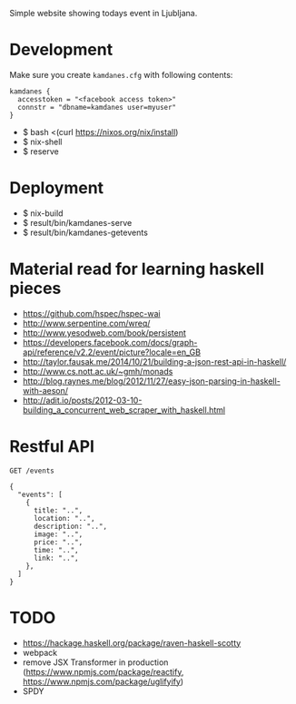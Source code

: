 Simple website showing todays event in Ljubljana.

# Development

Make sure you create `kamdanes.cfg` with following contents:

    kamdanes {
      accesstoken = "<facebook access token>"
      connstr = "dbname=kamdanes user=myuser"
    }


- $ bash <(curl https://nixos.org/nix/install)
- $ nix-shell
- $ reserve

# Deployment

- $ nix-build
- $ result/bin/kamdanes-serve
- $ result/bin/kamdanes-getevents


# Material read for learning haskell pieces

- https://github.com/hspec/hspec-wai
- http://www.serpentine.com/wreq/
- http://www.yesodweb.com/book/persistent
- https://developers.facebook.com/docs/graph-api/reference/v2.2/event/picture?locale=en_GB
- http://taylor.fausak.me/2014/10/21/building-a-json-rest-api-in-haskell/
- http://www.cs.nott.ac.uk/~gmh/monads
- http://blog.raynes.me/blog/2012/11/27/easy-json-parsing-in-haskell-with-aeson/
- http://adit.io/posts/2012-03-10-building_a_concurrent_web_scraper_with_haskell.html


# Restful API

`GET /events`
    
    {
      "events": [
        {
          title: "..",
          location: "..",
          description: "..",
          image: "..",
          price: "..",
          time: "..",
          link: "..",
        },
      ]
    }

# TODO

- https://hackage.haskell.org/package/raven-haskell-scotty
- webpack
- remove JSX Transformer in production (https://www.npmjs.com/package/reactify, https://www.npmjs.com/package/uglifyify)
- SPDY